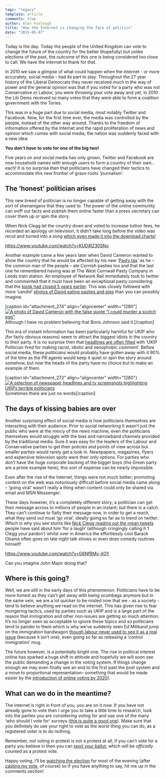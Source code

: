 ```yaml
---
tags: "legacy"
template: article 
comments: true 
author: Alex Foxleigh
title: "How the Internet is changing the face of politics"
date: "2015-05-07"
---
```


Today is the day. Today the people of the United Kingdom can vote to change the future of the country for the better (hopefully) but unlike elections of the past, the outcome of this one is being considered too close to call. We have the Internet to thank for that.

In 2010 we saw a glimpse of what could happen when the internet - or more accurately, social media - had its part to play. Throughout the 27 year history of the Liberal Democrats they never received much in the way of power and the general opinion was that if you voted for a party who was not Conservative or Labour, you were throwing your vote away and yet, in 2010 the Lib Dems received so many votes that they were able to form a coalition government with the Tories.

This was in a huge part due to social media, most notably Twitter and Facebook. Now, for the first time ever, the media was controlled by the people, instead of the other way around. Thanks to the freedom of information offered by the Internet and the rapid proliferation of news and opinion which comes with social media, the nation was suddenly faced with a new idea:

**You don't _have_ to vote for one of the big two!**

Five years on and social media has only grown, Twitter and Facebook are now household names with enough users to form a country of their own... each! It is no surprise then that politicians have changed their tactics to accommodate this new frontier of grass-roots ‘journalism’.

## The ‘honest’ politician arises

This new breed of politician is no longer capable of getting away with the sort of shenanigans that they used to. The power of the online community can sniff out facts and publish them online faster than a press secretary can cover them up or spin the story.

When Nick Clegg let the country down and voted to increase tuition fees, he recorded an apology on television, it didn’t take long before the video was recut and turned into a song [which even made it into the download charts!](http://www.itv.com/news/calendar/2012-09-22/im-sorry-reaches-top-40-in-singles-chart/)

https://www.youtube.com/watch?v=KUDjRZ30SNo

Another example came a few years later when David Cameron wanted to show the country that he would be affected by his new ‘[Pasty tax](http://en.wikipedia.org/wiki/Pasty_tax)’ as he – the common man of the people – ate Cornish pasties too and that the last one he remembered having was at The West Cornwall Pasty Company in Leeds train station. An employee of Network Rail immediately took to twitter and commented that it must have been an exceptional pasty considering that the [kiosk had closed 5 years earlier](http://www.bbc.co.uk/news/uk-politics-17536503). This was closely followed with more ‘candid’ [photos of David eating pasties and pies](https://www.google.com/search?site=&tbm=isch&source=hp&biw=1348&bih=914&q=david+cameron+eating+pasty&oq=david+cameron+eating+pasty&gs_l=img.3..0.488.5225.0.5379.34.14.4.16.18.0.141.1144.12j2.14.0.msedr...0...1ac.1.64.img..3.31.1168.xLst6Mxa3bY#imgrc=_) than you can possibly imagine.

\[caption id="attachment\_274" align="aligncenter" width="1280"\][![A photo of David Cameron with the false quote "I could murder a scotch egg"](http://foxleigh.me/wp-content/uploads/2015/05/how-the-internet-is-changing-politics-david-cameron.jpg)](http://foxleigh.me/wp-content/uploads/2015/05/how-the-internet-is-changing-politics-david-cameron.jpg) Although I have no problem believing that Boris Johnson said it.\[/caption\]

This era of instant information has been particularly harmful for UKIP who (for fairly obvious reasons) seem to attract the biggest idiots in the country to their party. It is no surprise then that [headlines are often filled](http://www.theguardian.com/politics/2013/sep/20/ukip-biggest-gaffes) with ‘UKIP Politician fired for making racist, idiotic and xenophobic comment’. Before social media, these politicians would probably have gotten away with it 90% of the time as the PR agents would keep it quiet or spin the story around somehow, but now the heads of the party have no choice but to make an example of them.

\[caption id="attachment\_272" align="aligncenter" width="1280"\][![A selection of newspaper headlines and tv screenshots highlighting UKIPs terrible politicians](http://foxleigh.me/wp-content/uploads/2015/05/how-the-internet-is-changing-politics-ukip-headlines.jpg)](http://foxleigh.me/wp-content/uploads/2015/05/how-the-internet-is-changing-politics-ukip-headlines.jpg) Sometimes there are just no words\[/caption\]

## The days of kissing babies are over

Another surprising effect of social media is how politicians themselves are interacting with their audience. Prior to social networking it wasn’t just the public who were at the mercy of the news machine, even the politicians themselves would struggle with the bias and narrowband channels provided by the traditional media. Sure it was easy for the leaders of the Labour and Conservative parties to get their policies and points of view across but smaller parties would rarely get a look in. Newspapers, magazines, flyers and expensive television spots were their only options. For parties who don’t have the huge corporate backing of the bigger boys (the Green party are a prime example here), this sort of expense can be nearly impossible.

Even after the rise of the Internet, things were not much better; promoting content on the web was notoriously difficult before social media came along – ‘going viral’ wasn’t really a thing when content could only be shared via email and MSN Messenger.

These days however, it’s a completely different story; a politician can get their message across to millions of people in an instant; but there is a catch. They can’t continue to flatly their message now, in order to get a reach, what they send out must ‘go viral’, ideally going so far as to trend on twitter. Which is why you see stunts like [Nick Clegg reading out the mean tweets](https://www.youtube.com/watch?v=wexGqJL5dog) people have said about him ‘for a laugh’ (although cringingly calling it ‘I Clegg your pardon’) whilst over in America the effortlessly cool Barack Obama often goes on late night talk shows or even does comedy routines himself!

https://www.youtube.com/watch?v=G6NfRMv-4OY

Can you imagine John Major doing that?

## Where is this going?

Well, we are still in the early days of this phenomenon. Politicians have to be more honest as they can’t get away with being scumbags anymore but in the same vein, we are a lot quicker to be misled now that we - as a society - tend to believe anything we read on the internet. This has given rise to fear mongering tactics, used by parties such as UKIP and is a large part of the reason that immigration and other non-issues are getting so much attention. It’s no longer seen as acceptable to ignore these topics and so politicians tend to pander to them which is why we’ve suddenly seen Ed Miliband jump on the immigration bandwagon [though labour never used to see it as a real issue](http://www.bbc.co.uk/news/uk-politics-18539472) (because it isn’t one), even going so far as releasing a ‘control immigration’ mug.

The future however, is a potentially bright one. The rise in political interest online has sparked a huge shift in attitude and hopefully we will soon see the public demanding a change in the voting system. If things change enough we may even finally see an end to the first past the post system and a move to proportional representation– something that would be made easier by the [introduction of online voting by 2020](http://www.bbc.co.uk/news/uk-politics-30976610)).

## What can we do in the meantime?

The internet is right in front of you, you are on it now. If you have not already gone to vote then I urge you to take a little time to research, look into the parties you are considering voting for and use one of the many ‘who should I vote for’ surveys ([this is quite a good one](http://www.whoshouldyouvotefor.com/)). Make sure that you definitely do use your right to vote as the worst thing you can do, as a registered voter is to do nothing.

Remember, not voting in protest is not a protest at all, if you can’t vote for a party you believe in then you can [spoil your ballot](http://www.votenone.org.uk/protest_votes_count.html), which will be _officially_ counted as a protest vote.

Happy voting, I’ll be [watching the election](http://www.bbc.co.uk/news/election-2015-32592448) for most of the evening (after [casting my vote](https://greenparty.org.uk/), of course) so if you have anything to say, hit me up in the comments section!
